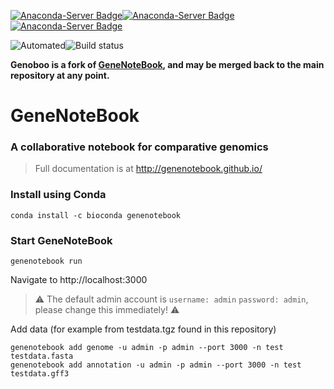 [![Anaconda-Server Badge](https://anaconda.org/bioconda/genenotebook/badges/version.svg)](https://anaconda.org/bioconda/genenotebook)[![Anaconda-Server Badge](https://anaconda.org/bioconda/genenotebook/badges/latest_release_date.svg)](https://anaconda.org/bioconda/genenotebook)[![Anaconda-Server Badge](https://anaconda.org/bioconda/genenotebook/badges/platforms.svg)](https://anaconda.org/bioconda/genenotebook)

![Automated](https://img.shields.io/docker/cloud/automated/genenotebook/genenotebook.svg?style=flat-square&logo=docker)![Build status](https://img.shields.io/docker/cloud/build/genenotebook/genenotebook.svg?style=flat-square&logo=docker)

**Genoboo is a fork of [GeneNoteBook](https://github.com/genenotebook/genenotebook), and may be merged back to the main repository at any point.**

# GeneNoteBook

### A collaborative notebook for comparative genomics

> Full documentation is at http://genenotebook.github.io/

### Install using Conda

```
conda install -c bioconda genenotebook
```

### Start GeneNoteBook

```
genenotebook run
```

Navigate to http://localhost:3000

> :warning: The default admin account is `username: admin` `password: admin`, please change this immediately! :warning:

Add data (for example from testdata.tgz found in this repository)

```
genenotebook add genome -u admin -p admin --port 3000 -n test testdata.fasta
genenotebook add annotation -u admin -p admin --port 3000 -n test testdata.gff3
```
